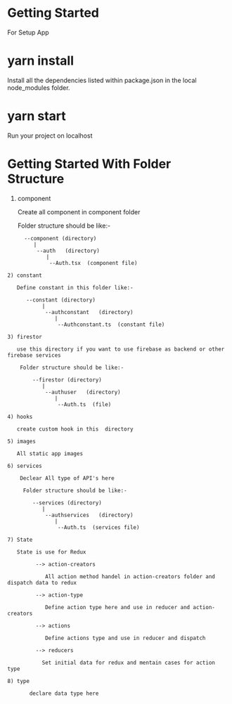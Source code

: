 # Getting Started 

For Setup App

  # yarn install
   
   Install all the dependencies listed within package.json in the local node_modules folder.

  # yarn start
  
  Run your project on localhost


 # Getting Started With Folder Structure

   1) component

      Create all component in component folder

         Folder structure should be like:-
            
            --component (directory)
               |   
                --auth   (directory)
                   |
                    --Auth.tsx  (component file)
    
    2) constant

       Define constant in this folder like:-
         
          --constant (directory)
               |   
                --authconstant   (directory)
                   |
                    --Authconstant.ts  (constant file)

    3) firestor

       use this directory if you want to use firebase as backend or other firebase services          

        Folder structure should be like:-
            
            --firestor (directory)
               |   
                --authuser   (directory)
                   |
                    --Auth.ts  (file)  

    4) hooks

       create custom hook in this  directory

    5) images

       All static app images

    6) services

        Declear All type of API's here

         Folder structure should be like:-
            
            --services (directory)
               |   
                --authservices   (directory)
                   |
                    --Auth.ts  (services file)

    7) State

       State is use for Redux

             --> action-creators

                All action method handel in action-creators folder and dispatch data to redux

             --> action-type
               
                Define action type here and use in reducer and action-creators
            
             --> actions
              
                Define actions type and use in reducer and dispatch

             --> reducers

               Set initial data for redux and mentain cases for action type

    8) type

           declare data type here
